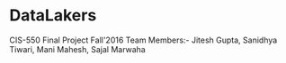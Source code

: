 # DataLakers
CIS-550 Final Project Fall'2016
Team Members:- Jitesh Gupta, Sanidhya Tiwari, Mani Mahesh, Sajal Marwaha